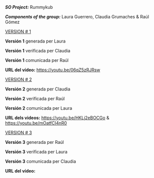 ***SO Project:*** Rummykub

***Components of the group:*** Laura Guerrero, Claudia Grumaches & Raúl Gómez

<ins>VERSION # 1</ins>

**Versión 1** generada per Laura

**Versión 1** verificada per Claudia

**Versión 1** comunicada per Raúl

**URL del vídeo:** https://youtu.be/06qZ5zRJRsw

<ins>VERSION # 2</ins>

**Versión 2** generada per Claudia

**Versión 2** verificada per Raúl

**Versión 2** comunicada per Laura

**URL dels videos:** https://youtu.be/HKLj2eBOCGo & https://youtu.be/mOatfCI4nR0

<ins>VERSION # 3</ins>

**Versión 3** generada per Raúl

**Versión 3** verificada per Laura

**Versión 3** comunicada per Claudia

**URL del vídeo:**
